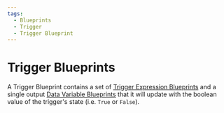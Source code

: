 ```yaml
---
tags:
  - Blueprints
  - Trigger
  - Trigger Blueprint
---
```


# Trigger Blueprints

A Trigger Blueprint contains a set of [Trigger Expression Blueprints](./trigger-expression-blueprints.md) and a single output [Data Variable Blueprints](./data-variable-blueprints.md) that it will update with the boolean value of the trigger's state (i.e. `True` or `False`).
